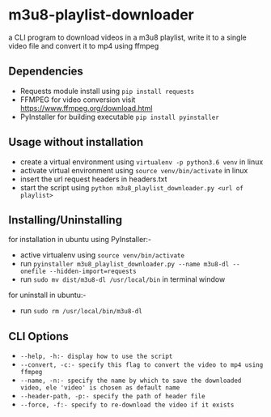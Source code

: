 # m3u8-playlist-downloader
a CLI program to download videos in a m3u8 playlist, write it to a single video file and convert it to mp4 using ffmpeg 

## Dependencies
- Requests module install using `pip install requests`<br>
- FFMPEG for video conversion visit https://www.ffmpeg.org/download.html<br>
- PyInstaller for building executable `pip install pyinstaller`<br>

## Usage without installation
- create a virtual environment using `virtualenv -p python3.6 venv` in linux<br/>
- activate virtual environment using `source venv/bin/activate` in linux<br/>
- insert the url request headers in headers.txt<br/>
- start the script using `python m3u8_playlist_downloader.py <url of playlist>`

## Installing/Uninstalling
for installation in ubuntu using PyInstaller:-
- active virtualenv using `source venv/bin/activate`
- run `pyinstaller m3u8_playlist_downloader.py --name m3u8-dl --onefile --hidden-import=requests`
- run `sudo mv dist/m3u8-dl /usr/local/bin` in terminal window

for uninstall in ubuntu:-
- run `sudo rm /usr/local/bin/m3u8-dl`

## CLI Options
- `--help, -h:- display how to use the script`<br>
- `--convert, -c:- specify this flag to convert the video to mp4 using ffmpeg`<br>
- `--name, -n:- specify the name by which to save the downloaded video, ele 'video' is chosen as default name`<br>
- `--header-path, -p:- specify the path of header file`<br>
- `--force, -f:- specify to re-download the video if it exists`<br>